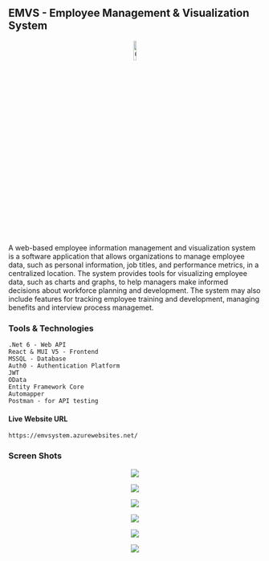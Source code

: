 ## EMVS - Employee Management & Visualization System

<p align="center">
  <img src="https://github.com/mahela98/Acumatica-React-Frontend/assets/59562575/db1d2c1a-20d5-4a62-8895-015487e650ff" alt="OIG" width=10%>
</p>


A web-based employee information management and visualization system is a software application that allows organizations to manage employee data, such as personal information, job titles, and performance metrics, in a centralized location. The system provides tools for visualizing employee data, such as charts and graphs, to help managers make informed decisions about workforce planning and development. The system may also include features for tracking employee training and development, managing benefits and interview process managemet.

### Tools & Technologies
    .Net 6 - Web API
    React & MUI V5 - Frontend
    MSSQL - Database
    Auth0 - Authentication Platform
    JWT
    OData
    Entity Framework Core
    Automapper
    Postman - for API testing


#### Live Website URL

    https://emvsystem.azurewebsites.net/

### Screen Shots

<p align="center"><img src="https://github.com/mahela98/Acumatica-React-Frontend/assets/59562575/df8e2a37-71b1-4d7c-a811-ae00bd546920">
</p>
<p align="center">
<img src="https://github.com/mahela98/Acumatica-React-Frontend/assets/59562575/5bf7f82a-77ef-474e-a492-13563c42c80d">
</p>
<p align="center">
<img src="https://github.com/mahela98/Acumatica-React-Frontend/assets/59562575/c2d8a4e4-7b11-4612-890e-56bb413b3b9e">
</p>
<p align="center">
<img src="https://github.com/mahela98/Acumatica-React-Frontend/assets/59562575/d93219b0-584d-4b2e-8947-a953b4cfbfde">
</p>
<p align="center">
<img src="https://github.com/mahela98/Acumatica-React-Frontend/assets/59562575/ea0114c4-899d-451d-a6eb-6d73f516feec">
</p>
<p align="center">
<img src="https://github.com/mahela98/Acumatica-React-Frontend/assets/59562575/0546a9a9-df92-4197-a9ba-9f32a9a0c728">

</p>
